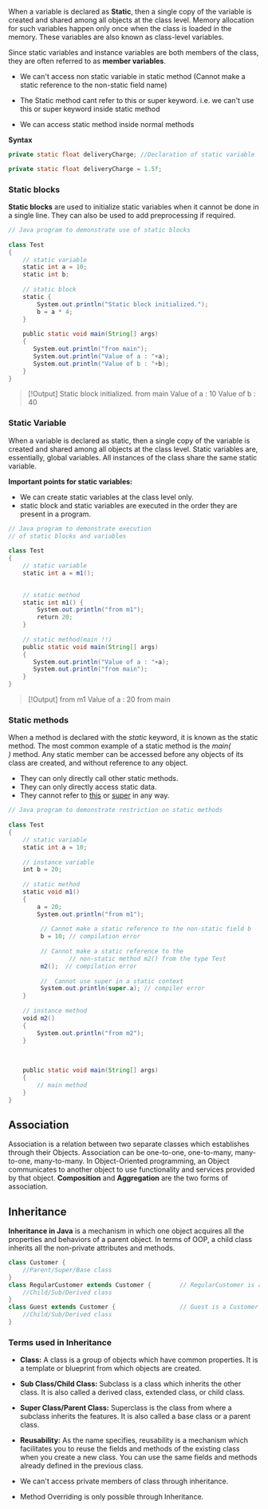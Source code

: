 When a variable is declared as **Static**, then a single copy of the variable is created and shared among all objects at the class level. Memory allocation for such variables happen only once when the class is loaded in the memory. These variables are also known as class-level variables.

Since static variables and instance variables are both members of the class, they are often referred to as **member variables**.


- We can't access non static variable in static method (Cannot make a static reference to  the non-static field name)

- The Static method cant refer to this or super keyword. i.e. we can't use this or super keyword inside static method

- We can access static method inside normal methods


**Syntax**

```java
private static float deliveryCharge; //Declaration of static variable 
```

```java
private static float deliveryCharge = 1.5f; 

```

### **Static blocks** 

**Static blocks** are used to initialize static variables when it cannot be done in a single line. They can also be used to add preprocessing if required.

```java
// Java program to demonstrate use of static blocks
  
class Test
{
    // static variable
    static int a = 10;
    static int b;
      
    // static block
    static {
        System.out.println("Static block initialized.");
        b = a * 4;
    }
  
    public static void main(String[] args)
    {
       System.out.println("from main");
       System.out.println("Value of a : "+a);
       System.out.println("Value of b : "+b);
    }
}
```

> [!Output]
> Static block initialized.
from main
Value of a : 10
Value of b : 40


### Static Variable

When a variable is declared as static, then a single copy of the variable is created and shared among all objects at the class level. Static variables are, essentially, global variables. All instances of the class share the same static variable.

**Important points for static variables:**

-   We can create static variables at the class level only.
-   static block and static variables are executed in the order they are present in a program.

```java
// Java program to demonstrate execution
// of static blocks and variables
  
class Test
{
    // static variable
    static int a = m1();
      

    // static method
    static int m1() {
        System.out.println("from m1");
        return 20;
    }
      
    // static method(main !!)
    public static void main(String[] args)
    {
       System.out.println("Value of a : "+a);
       System.out.println("from main");
    }
}
```

> [!Output]
> from m1
Value of a : 20
from main


### Static methods

When a method is declared with the _static_ keyword, it is known as the static method. The most common example of a static method is the _main( )_ method.
Any static member can be accessed before any objects of its class are created, and without reference to any object.

-   They can only directly call other static methods.
-   They can only directly access static data.
-   They cannot refer to [this](https://www.geeksforgeeks.org/this-reference-in-java/) or [super](https://www.geeksforgeeks.org/super-keyword/) in any way.

```java
// Java program to demonstrate restriction on static methods
  
class Test
{
    // static variable
    static int a = 10;
      
    // instance variable
    int b = 20;
      
    // static method
    static void m1()
    {
        a = 20;
        System.out.println("from m1");
          
         // Cannot make a static reference to the non-static field b
         b = 10; // compilation error
                  
         // Cannot make a static reference to the 
                 // non-static method m2() from the type Test
         m2();  // compilation error
           
         //  Cannot use super in a static context
         System.out.println(super.a); // compiler error 
    }
      
    // instance method
    void m2()
    {    
        System.out.println("from m2");
    }
      
      
      
    public static void main(String[] args)
    {
        // main method 
    }
}
```

## Association

Association is a relation between two separate classes which establishes through their Objects. Association can be one-to-one, one-to-many, many-to-one, many-to-many. In Object-Oriented programming, an Object communicates to another object to use functionality and services provided by that object. **Composition** and **Aggregation** are the two forms of association.


## Inheritance

**Inheritance in Java** is a mechanism in which one object acquires all the properties and behaviors of a parent object.
In terms of OOP, a child class inherits all the non-private attributes and methods.

```java
class Customer {
	//Parent/Super/Base class
}
class RegularCustomer extends Customer {        // RegularCustomer is a Customer
	//Child/Sub/Derived class
}
class Guest extends Customer {                  // Guest is a Customer
	//Child/Sub/Derived class
}
```

### Terms used in Inheritance

-   **Class:** A class is a group of objects which have common properties. It is a template or blueprint from which objects are created.
-   **Sub Class/Child Class:** Subclass is a class which inherits the other class. It is also called a derived class, extended class, or child class.
-   **Super Class/Parent Class:** Superclass is the class from where a subclass inherits the features. It is also called a base class or a parent class.
-   **Reusability:** As the name specifies, reusability is a mechanism which facilitates you to reuse the fields and methods of the existing class when you create a new class. You can use the same fields and methods already defined in the previous class.

-  We can't access private members of class through inheritance.
- Method Overriding is only possible through Inheritance.


